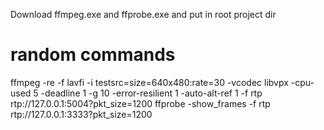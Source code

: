 Download ffmpeg.exe and ffprobe.exe and put in root project dir

# random commands
ffmpeg -re -f lavfi -i testsrc=size=640x480:rate=30 -vcodec libvpx -cpu-used 5 -deadline 1 -g 10 -error-resilient 1 -auto-alt-ref 1 -f rtp rtp://127.0.0.1:5004?pkt_size=1200
ffprobe -show_frames -f rtp rtp://127.0.0.1:3333?pkt_size=1200